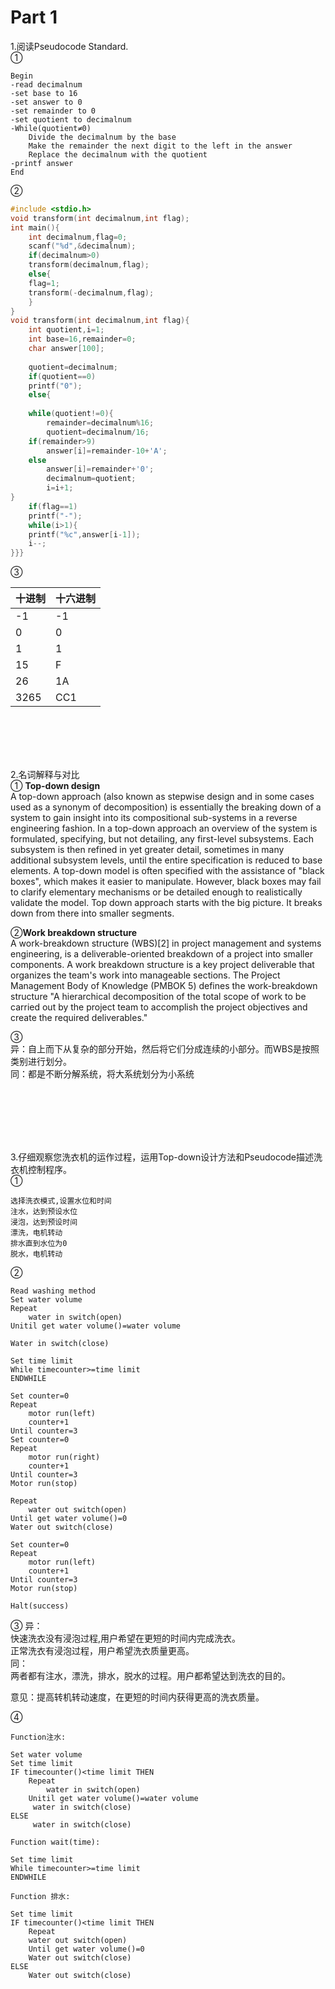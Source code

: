 # Part 1

1.阅读Pseudocode Standard.  
①   
```
Begin  
-read decimalnum  
-set base to 16  
-set answer to 0  
-set remainder to 0  
-set quotient to decimalnum  
-While(quotient≠0)  
    Divide the decimalnum by the base
    Make the remainder the next digit to the left in the answer  
    Replace the decimalnum with the quotient
-printf answer
End
```

②  
```c
#include <stdio.h>
void transform(int decimalnum,int flag);
int main(){
	int decimalnum,flag=0;
	scanf("%d",&decimalnum);
	if(decimalnum>0)
	transform(decimalnum,flag);
	else{
	flag=1;
	transform(-decimalnum,flag);
	}
}
void transform(int decimalnum,int flag){
	int quotient,i=1;
	int base=16,remainder=0;
	char answer[100];
	
	quotient=decimalnum;
	if(quotient==0)
	printf("0");
	else{
	
	while(quotient!=0){
    	remainder=decimalnum%16;
    	quotient=decimalnum/16;
    if(remainder>9)
    	answer[i]=remainder-10+'A';
    else
    	answer[i]=remainder+'0';
    	decimalnum=quotient;
    	i=i+1;
}
	if(flag==1)
	printf("-");
	while(i>1){
	printf("%c",answer[i-1]);
	i--;
}}}
```
③ 

|十进制 |十六进制|  
| -----| ------|  
|-1    |-1     |  
|0     |0      |  
|1     |1      |  
|15    |F      |    
|26    |1A     | 
|3265  |CC1   |  

<br><br><br><br>



2.名词解释与对比  
① **Top-down design**   
A top-down approach (also known as stepwise design and in some cases used as a synonym of decomposition) is essentially the breaking down of a system to gain insight into its compositional sub-systems in a reverse engineering fashion. In a top-down approach an overview of the system is formulated, specifying, but not detailing, any first-level subsystems. Each subsystem is then refined in yet greater detail, sometimes in many additional subsystem levels, until the entire specification is reduced to base elements. A top-down model is often specified with the assistance of "black boxes", which makes it easier to manipulate. However, black boxes may fail to clarify elementary mechanisms or be detailed enough to realistically validate the model. Top down approach starts with the big picture. It breaks down from there into smaller segments.

②**Work breakdown structure**   
A work-breakdown structure (WBS)[2] in project management and systems engineering, is a deliverable-oriented breakdown of a project into smaller components. A work breakdown structure is a key project deliverable that organizes the team's work into manageable sections. The Project Management Body of Knowledge (PMBOK 5) defines the work-breakdown structure "A hierarchical decomposition of the total scope of work to be carried out by the project team to accomplish the project objectives and create the required deliverables." 

③  
异：自上而下从复杂的部分开始，然后将它们分成连续的小部分。而WBS是按照类别进行划分。  
同：都是不断分解系统，将大系统划分为小系统

<br><br><br><br><br>

3.仔细观察您洗衣机的运作过程，运用Top-down设计方法和Pseudocode描述洗衣机控制程序。  
①
```
选择洗衣模式,设置水位和时间
注水，达到预设水位
浸泡，达到预设时间
漂洗，电机转动
排水直到水位为0
脱水，电机转动
```
②
```
Read washing method
Set water volume
Repeat
    water in switch(open)
Unitil get water volume()=water volume

Water in switch(close)

Set time limit
While timecounter>=time limit
ENDWHILE

Set counter=0
Repeat
    motor run(left)
    counter+1
Until counter=3
Set counter=0
Repeat
    motor run(right)
    counter+1
Until counter=3
Motor run(stop)

Repeat
    water out switch(open)
Until get water volume()=0
Water out switch(close)

Set counter=0
Repeat
    motor run(left)
    counter+1
Until counter=3
Motor run(stop)

Halt(success)
```  
③
异：  
快速洗衣没有浸泡过程,用户希望在更短的时间内完成洗衣。  
正常洗衣有浸泡过程，用户希望洗衣质量更高。  
同：  
两者都有注水，漂洗，排水，脱水的过程。用户都希望达到洗衣的目的。  

意见：提高转机转动速度，在更短的时间内获得更高的洗衣质量。  

④
```
Function注水:

Set water volume
Set time limit
IF timecounter()<time limit THEN
    Repeat
        water in switch(open)
    Unitil get water volume()=water volume
     water in switch(close)
ELSE
     water in switch(close)

Function wait(time):

Set time limit
While timecounter>=time limit
ENDWHILE

Function 排水:

Set time limit
IF timecounter()<time limit THEN
    Repeat
    water out switch(open)
    Until get water volume()=0
    Water out switch(close)
ELSE
    Water out switch(close)
```  
